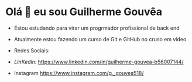 # Olá 👋 eu sou Guilherme Gouvêa 
-  Estou estudando para virar um progrmador profissional de back end 

-   Atualmente estou fazendo um curso de Git e GitHub no cruso em vídeo

-   Redes Sociais:

-   *LinKedln:* https://www.linkedin.com/in/guilherme-gouvea-b56007144/

-   Instagram https://www.instagram.com/g._gouvea518/ 
<!---
guilhermegouvea518/guilhermegouvea518 is a ✨ special ✨ repository because its `README.md` (this file) appears on your GitHub profile.
You can click the Preview link to take a look at your changes.
--->
